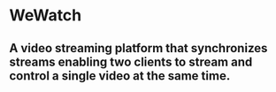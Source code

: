 # WeWatch

## A video streaming platform that synchronizes streams enabling two clients to stream and control a single video at the same time.
